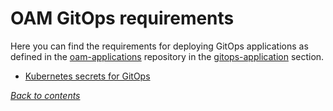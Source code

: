 # OAM GitOps requirements

Here you can find the requirements for deploying GitOps applications as defined in the [oam-applications](https://github.com/activa-prefapp/oam-applications) repository in the [gitops-application](https://github.com/activa-prefapp/oam-applications/tree/main/gitops-application) section.

- [Kubernetes secrets for GitOps](kubernetes-secrets.md)

*[Back to contents](../README.md)*